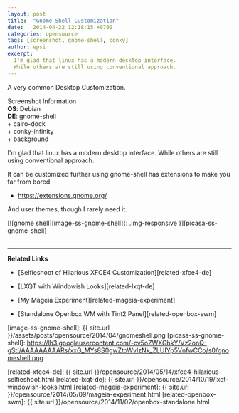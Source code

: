 ```yaml
---
layout: post
title:  "Gnome Shell Customization"
date:   2014-04-22 12:18:15 +0700
categories: opensource
tags: [screenshot, gnome-shell, conky]
author: epsi
excerpt:
  I'm glad that linux has a modern desktop interface.
  While others are still using conventional approach.
---
```


A very common Desktop Customization.

<div class="sectionbox">
  <div class="sectionbox-heading">
    Screenshot Information
  </div>
  <div class="sectionbox-body">
    <div>
<strong>OS</strong>: Debian<br/>
<strong>DE</strong>: gnome-shell<br/>
+ cairo-dock<br/>
+ conky-infinity<br/>
+ background
    </div>
  </div>
</div>


I'm glad that linux has a modern desktop interface.
While others are still using conventional approach.

It can be customized further using
gnome-shell has extensions to make you far from bored

* <https://extensions.gnome.org/>

And user themes, though I rarely need it.

[![gnome shell][image-ss-gnome-shell]{: .img-responsive }][picasa-ss-gnome-shell]
<br/><br/>


-- -- --

**Related Links**

* [Selfieshoot of Hilarious XFCE4 Customization][related-xfce4-de]

* [LXQT with Windowish Looks][related-lxqt-de]

* [My Mageia Experiment][related-mageia-experiment]

* [Standalone Openbox WM with Tint2 Panel][related-openbox-swm]

[//]: <> ( -- -- -- links below -- -- -- )

[image-ss-gnome-shell]: {{ site.url }}/assets/posts/opensource/2014/04/gnomeshell.png
[picasa-ss-gnome-shell]: https://lh3.googleusercontent.com/-cv5oZWXGhkY/Vz2onQ-gStI/AAAAAAAAARs/xxG_MYs8S0gwZtoWvlzNk_ZLUIYp5VnfwCCo/s0/gnomeshell.png

[related-xfce4-de]: {{ site.url }}/opensource/2014/05/14/xfce4-hilarious-selfieshoot.html
[related-lxqt-de]: {{ site.url }}/opensource/2014/10/19/lxqt-windowish-looks.html
[related-mageia-experiment]: {{ site.url }}/opensource/2014/05/09/mageia-experiment.html
[related-openbox-swm]: {{ site.url }}/opensource/2014/11/02/openbox-standalone.html
